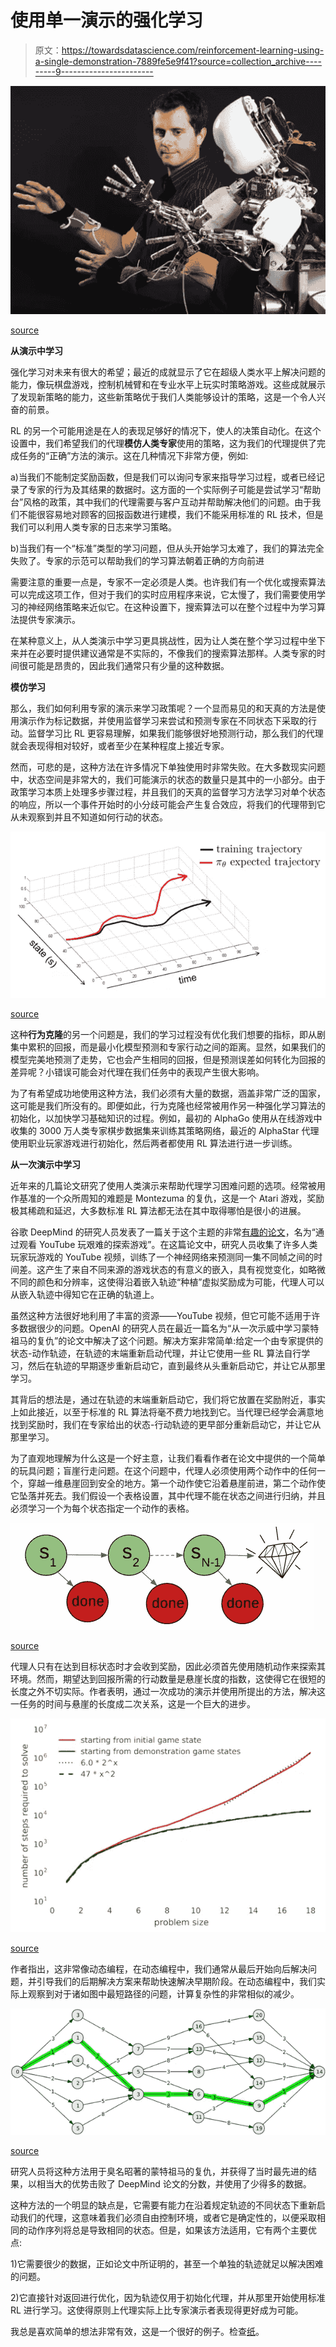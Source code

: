 # 使用单一演示的强化学习

> 原文：<https://towardsdatascience.com/reinforcement-learning-using-a-single-demonstration-7889fe5e9f41?source=collection_archive---------9----------------------->

![](img/3dde327c193437418c1de3fcd06559dd.png)

[source](https://pdfs.semanticscholar.org/5e01/c03f410e397d291f4e4472cd7876e9db873f.pdf)

**从演示中学习**

强化学习对未来有很大的希望；最近的成就显示了它在超级人类水平上解决问题的能力，像玩棋盘游戏，控制机械臂和在专业水平上玩实时策略游戏。这些成就展示了发现新策略的能力，这些新策略优于我们人类能够设计的策略，这是一个令人兴奋的前景。

RL 的另一个可能用途是在人的表现足够好的情况下，使人的决策自动化。在这个设置中，我们希望我们的代理**模仿人类专家**使用的策略，这为我们的代理提供了完成任务的“正确”方法的演示。这在几种情况下非常方便，例如:

a)当我们不能制定奖励函数，但是我们可以询问专家来指导学习过程，或者已经记录了专家的行为及其结果的数据时。这方面的一个实际例子可能是尝试学习“帮助台”风格的政策，其中我们的代理需要与客户互动并帮助解决他们的问题。由于我们不能很容易地对顾客的回报函数进行建模，我们不能采用标准的 RL 技术，但是我们可以利用人类专家的日志来学习策略。

b)当我们有一个“标准”类型的学习问题，但从头开始学习太难了，我们的算法完全失败了。专家的示范可以帮助我们的学习算法朝着正确的方向前进

需要注意的重要一点是，专家不一定必须是人类。也许我们有一个优化或搜索算法可以完成这项工作，但对于我们的实时应用程序来说，它太慢了，我们需要使用学习的神经网络策略来近似它。在这种设置下，搜索算法可以在整个过程中为学习算法提供专家演示。

在某种意义上，从人类演示中学习更具挑战性，因为让人类在整个学习过程中坐下来并在必要时提供建议通常是不实际的，不像我们的搜索算法那样。人类专家的时间很可能是昂贵的，因此我们通常只有少量的这种数据。

**模仿学习**

那么，我们如何利用专家的演示来学习政策呢？一个显而易见的和天真的方法是使用演示作为标记数据，并使用监督学习来尝试和预测专家在不同状态下采取的行动。监督学习比 RL 更容易理解，如果我们能够很好地预测行动，那么我们的代理就会表现得相对较好，或者至少在某种程度上接近专家。

然而，可悲的是，这种方法在许多情况下单独使用时非常失败。在大多数现实问题中，状态空间是非常大的，我们可能演示的状态的数量只是其中的一小部分。由于政策学习本质上处理多步骤过程，并且我们的天真的监督学习方法学习对单个状态的响应，所以一个事件开始时的小分歧可能会产生复合效应，将我们的代理带到它从未观察到并且不知道如何行动的状态。

![](img/8da555e6e1f46f4e10052238b76179a6.png)

[source](http://rail.eecs.berkeley.edu/deeprlcourse-fa17/f17docs/lecture_2_behavior_cloning.pdf)

这种**行为克隆**的另一个问题是，我们的学习过程没有优化我们想要的指标，即从剧集中累积的回报，而是最小化模型预测和专家行动之间的距离。显然，如果我们的模型完美地预测了走势，它也会产生相同的回报，但是预测误差如何转化为回报的差异呢？小错误可能会对代理在我们任务中的表现产生很大影响。

为了有希望成功地使用这种方法，我们必须有大量的数据，涵盖非常广泛的国家，这可能是我们所没有的。即便如此，行为克隆也经常被用作另一种强化学习算法的初始化，以加快学习基础知识的过程。例如，最初的 AlphaGo 使用从在线游戏中收集的 3000 万人类专家棋步数据集来训练其策略网络，最近的 AlphaStar 代理使用职业玩家游戏进行初始化，然后两者都使用 RL 算法进行进一步训练。

**从一次演示中学习**

近年来的几篇论文研究了使用人类演示来帮助代理学习困难问题的选项。经常被用作基准的一个众所周知的难题是 Montezuma 的复仇，这是一个 Atari 游戏，奖励极其稀疏和延迟，大多数标准 RL 算法都无法在其中取得哪怕是很小的进展。

谷歌 DeepMind 的研究人员发表了一篇关于这个主题的非常[有趣的论文](https://arxiv.org/pdf/1805.11592.pdf)，名为“通过观看 YouTube 玩艰难的探索游戏”。在这篇论文中，研究人员收集了许多人类玩家玩游戏的 YouTube 视频，训练了一个神经网络来预测同一集不同帧之间的时间差。这产生了来自不同来源的游戏状态的有意义的嵌入，具有视觉变化，如略微不同的颜色和分辨率，这使得沿着嵌入轨迹“种植”虚拟奖励成为可能，代理人可以从嵌入轨迹中得知它在正确的轨道上。

虽然这种方法很好地利用了丰富的资源——YouTube 视频，但它可能不适用于许多数据很少的问题。OpenAI 的研究人员在最近一篇名为“从一次示威中学习蒙特祖马的复仇”的论文中解决了这个问题。解决方案非常简单:给定一个由专家提供的状态-动作轨迹，在轨迹的末端重新启动代理，并让它使用一些 RL 算法自行学习，然后在轨迹的早期逐步重新启动它，直到最终从头重新启动它，并让它从那里学习。

其背后的想法是，通过在轨迹的末端重新启动它，我们将它放置在奖励附近，事实上如此接近，以至于标准的 RL 算法将毫不费力地找到它。当代理已经学会满意地找到奖励时，我们在专家给出的状态-行动轨迹的更早部分重新启动它，并让它从那里学习。

为了直观地理解为什么这是一个好主意，让我们看看作者在论文中提供的一个简单的玩具问题；盲崖行走问题。在这个问题中，代理人必须使用两个动作中的任何一个，穿越一维悬崖回到安全的地方。第一个动作使它沿着悬崖前进，第二个动作使它坠落并死去。我们假设一个表格设置，其中代理不能在状态之间进行归纳，并且必须学习一个为每个状态指定一个动作的表格。

![](img/d2d168fa72d72b4e928dbb11d2be09be.png)

[source](https://arxiv.org/pdf/1812.03381.pdf)

代理人只有在达到目标状态时才会收到奖励，因此必须首先使用随机动作来探索其环境。然而，期望达到回报所需的行动数量是悬崖长度的指数，这使得它在很短的长度之外不切实际。作者表明，通过一次成功的演示并使用所提出的方法，解决这一任务的时间与悬崖的长度成二次关系，这是一个巨大的进步。

![](img/162ce4c059532a99364f3339638366f5.png)

[source](https://arxiv.org/pdf/1812.03381.pdf)

作者指出，这非常像动态编程，在动态编程中，我们通常从最后开始向后解决问题，并引导我们的后期解决方案来帮助快速解决早期阶段。在动态编程中，我们实际上观察到对于诸如图中最短路径的问题，计算复杂性的非常相似的减少。

![](img/ce7366c36542452b4a2fc603a7ebd03f.png)

[source](https://www.cs.rit.edu/~ark/351/dp/fig04.png)

研究人员将这种方法用于臭名昭著的蒙特祖马的复仇，并获得了当时最先进的结果，以相当大的优势击败了 DeepMind 论文的分数，并使用了少得多的数据。

这种方法的一个明显的缺点是，它需要有能力在沿着规定轨迹的不同状态下重新启动我们的代理，这意味着我们必须自由控制环境，或者它是确定性的，以便采取相同的动作序列将总是导致相同的状态。但是，如果该方法适用，它有两个主要优点:

1)它需要很少的数据，正如论文中所证明的，甚至一个单独的轨迹就足以解决困难的问题。

2)它直接针对返回进行优化，因为轨迹仅用于初始化代理，并从那里开始使用标准 RL 进行学习。这使得原则上代理实际上比专家演示者表现得更好成为可能。

我总是喜欢简单的想法非常有效，这是一个很好的例子。检查[纸](https://arxiv.org/pdf/1812.03381.pdf)。
